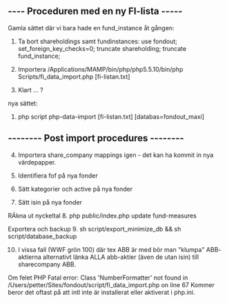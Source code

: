 ---- Proceduren med en ny FI-lista -----
----------------------------------------

Gamla sättet där vi bara hade en fund_instance åt gången:
1. Ta bort shareholdings samt fundinstances:
use fondout; set_foreign_key_checks=0; truncate shareholding; truncate fund_instance;

2. Importera
/Applications/MAMP/bin/php/php5.5.10/bin/php Scripts/fi_data_import.php [fi-listan.txt]

3. Klart ... ?

nya sättet:

1. php script php-data-import [fi-listan.txt] [databas=fondout_maxi]


-------- Post import procedures --------
---------------------------------------

4. Importera share_company mappings igen - det kan ha kommit in nya värdepapper.

5. Identifiera fof på nya fonder

6. Sätt kategorier och active på nya fonder

7. Sätt isin på nya fonder

RÄkna ut nyckeltal
8. php public/index.php update fund-measures

Exportera och backup
9. sh script/export_minimize_db && sh script/database_backup

10. I vissa fall (WWF grön 100) där tex ABB är med bör man "klumpa" ABB-
aktierna alternativt länka ALLA abb-aktier (även de utan isin) till
sharecompany ABB.


Om felet
PHP Fatal error:  Class 'NumberFormatter' not found in /Users/petter/Sites/fondout/script/fi_data_import.php on line 67
Kommer beror det oftast på att intl inte är installerat eller aktiverat i php.ini.
